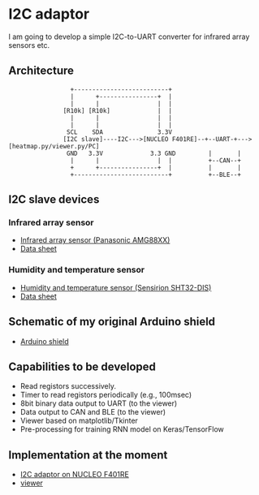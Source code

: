 # I2C adaptor

I am going to develop a simple I2C-to-UART converter for infrared array sensors etc.

## Architecture

```  
                 +--------------------------+
                 |      +----------------+  |
                 |      |                |  |
               [R10k] [R10k]             |  |
                 |      |                |  |
                 |      |                |  |
                SCL    SDA               3.3V
               [I2C slave]----I2C--->[NUCLEO F401RE]--+--UART-+--->[heatmap.py/viewer.py/PC]
                GND   3.3V             3.3 GND         |       |
                 |      |                |  |          +--CAN--+
                 +      +----------------+  |          |       |
                 +--------------------------+          +--BLE--+

```

## I2C slave devices

### Infrared array sensor

- [Infrared array sensor (Panasonic AMG88XX)](https://industrial.panasonic.com/cdbs/www-data/pdf/ADI8000/ADI8000C53.pdf)
- [Data sheet](https://cdn-learn.adafruit.com/assets/assets/000/043/261/original/Grid-EYE_SPECIFICATIONS%28Reference%29.pdf?1498680225)

### Humidity and temperature sensor

- [Humidity and temperature sensor (Sensirion SHT32-DIS)](https://www.sensirion.com/en/environmental-sensors/humidity-sensors/digital-humidity-sensors-for-various-applications/)
- [Data sheet](http://www.mouser.com/ds/2/682/Sensirion_Humidity_Sensors_SHT3x_Datasheet_digital-971521.pdf)

## Schematic of my original Arduino shield

- [Arduino shield](./kicad/arduino_board.pdf)

## Capabilities to be developed

- Read registors successively.
- Timer to read registors periodically (e.g., 100msec)
- 8bit binary data output to UART (to the viewer)
- Data output to CAN and BLE (to the viewer)
- Viewer based on matplotlib/Tkinter
- Pre-processing for training RNN model on Keras/TensorFlow

## Implementation at the moment

- [I2C adaptor on NUCLEO F401RE](./stm32)
- [viewer](./viewer)
